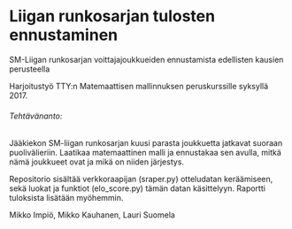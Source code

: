 # Liigan runkosarjan tulosten ennustaminen
SM-Liigan runkosarjan voittajajoukkueiden ennustamista edellisten kausien perusteella

Harjoitustyö TTY:n Matemaattisen mallinnuksen peruskurssille syksyllä 2017.

###### Tehtävänanto:
Jääkiekon SM-liigan runkosarjan kuusi parasta joukkuetta jatkavat suoraan puolivälieriin. Laatikaa
matemaattinen malli ja ennustakaa sen avulla, mitkä nämä joukkueet ovat ja mikä on niiden järjestys.

Repositorio sisältää verkkoraapijan (sraper.py) otteludatan keräämiseen, sekä luokat ja funktiot (elo_score.py) tämän datan käsittelyyn. Raportti tuloksista lisätään myöhemmin.


Mikko Impiö, Mikko Kauhanen, Lauri Suomela
